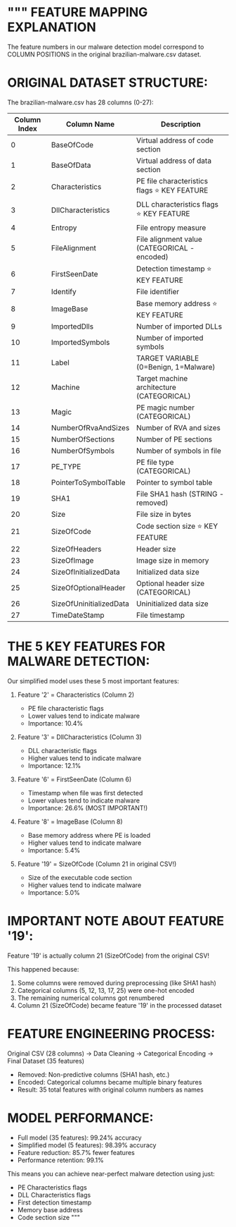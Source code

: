 """
FEATURE MAPPING EXPLANATION
===========================

The feature numbers in our malware detection model correspond to COLUMN POSITIONS 
in the original brazilian-malware.csv dataset.

ORIGINAL DATASET STRUCTURE:
===========================
The brazilian-malware.csv has 28 columns (0-27):

Column Index | Column Name              | Description
-------------|--------------------------|------------------------------------------
0            | BaseOfCode              | Virtual address of code section
1            | BaseOfData              | Virtual address of data section  
2            | Characteristics         | PE file characteristics flags ⭐ KEY FEATURE
3            | DllCharacteristics      | DLL characteristics flags ⭐ KEY FEATURE
4            | Entropy                 | File entropy measure
5            | FileAlignment           | File alignment value (CATEGORICAL - encoded)
6            | FirstSeenDate           | Detection timestamp ⭐ KEY FEATURE
7            | Identify                | File identifier
8            | ImageBase               | Base memory address ⭐ KEY FEATURE
9            | ImportedDlls            | Number of imported DLLs
10           | ImportedSymbols         | Number of imported symbols
11           | Label                   | TARGET VARIABLE (0=Benign, 1=Malware)
12           | Machine                 | Target machine architecture (CATEGORICAL)
13           | Magic                   | PE magic number (CATEGORICAL)
14           | NumberOfRvaAndSizes     | Number of RVA and sizes
15           | NumberOfSections        | Number of PE sections
16           | NumberOfSymbols         | Number of symbols in file
17           | PE_TYPE                 | PE file type (CATEGORICAL)
18           | PointerToSymbolTable    | Pointer to symbol table
19           | SHA1                    | File SHA1 hash (STRING - removed)
20           | Size                    | File size in bytes
21           | SizeOfCode              | Code section size ⭐ KEY FEATURE
22           | SizeOfHeaders           | Header size
23           | SizeOfImage             | Image size in memory
24           | SizeOfInitializedData   | Initialized data size
25           | SizeOfOptionalHeader    | Optional header size (CATEGORICAL)
26           | SizeOfUninitializedData | Uninitialized data size
27           | TimeDateStamp           | File timestamp

THE 5 KEY FEATURES FOR MALWARE DETECTION:
==========================================

Our simplified model uses these 5 most important features:

1. Feature '2' = Characteristics (Column 2)
   - PE file characteristic flags
   - Lower values tend to indicate malware
   - Importance: 10.4%

2. Feature '3' = DllCharacteristics (Column 3) 
   - DLL characteristic flags
   - Higher values tend to indicate malware
   - Importance: 12.1%

3. Feature '6' = FirstSeenDate (Column 6)
   - Timestamp when file was first detected
   - Lower values tend to indicate malware
   - Importance: 26.6% (MOST IMPORTANT!)

4. Feature '8' = ImageBase (Column 8)
   - Base memory address where PE is loaded
   - Higher values tend to indicate malware  
   - Importance: 5.4%

5. Feature '19' = SizeOfCode (Column 21 in original CSV!)
   - Size of the executable code section
   - Higher values tend to indicate malware
   - Importance: 5.0%

IMPORTANT NOTE ABOUT FEATURE '19':
==================================
Feature '19' is actually column 21 (SizeOfCode) from the original CSV!

This happened because:
1. Some columns were removed during preprocessing (like SHA1 hash)
2. Categorical columns (5, 12, 13, 17, 25) were one-hot encoded
3. The remaining numerical columns got renumbered
4. Column 21 (SizeOfCode) became feature '19' in the processed dataset

FEATURE ENGINEERING PROCESS:
============================
Original CSV (28 columns) → Data Cleaning → Categorical Encoding → Final Dataset (35 features)

- Removed: Non-predictive columns (SHA1 hash, etc.)
- Encoded: Categorical columns became multiple binary features
- Result: 35 total features with original column numbers as names

MODEL PERFORMANCE:
==================
- Full model (35 features): 99.24% accuracy
- Simplified model (5 features): 98.39% accuracy  
- Feature reduction: 85.7% fewer features
- Performance retention: 99.1%

This means you can achieve near-perfect malware detection using just:
- PE Characteristics flags
- DLL Characteristics flags  
- First detection timestamp
- Memory base address
- Code section size
"""